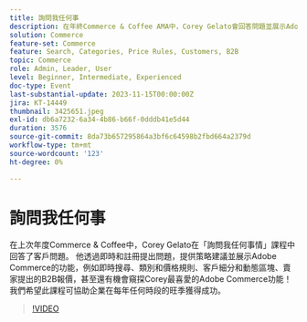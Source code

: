```yaml
---
title: 詢問我任何事
description: 在年終Commerce & Coffee AMA中，Corey Gelato會回答問題並展示Adobe Commerce功能，例如即時搜尋、類別規則、客戶細分和B2B報價，以協助企業在旺季時表現出色。
solution: Commerce
feature-set: Commerce
feature: Search, Categories, Price Rules, Customers, B2B
topic: Commerce
role: Admin, Leader, User
level: Beginner, Intermediate, Experienced
doc-type: Event
last-substantial-update: 2023-11-15T00:00:00Z
jira: KT-14449
thumbnail: 3425651.jpeg
exl-id: db6a7232-6a34-4b86-b66f-0dddb41e5d44
duration: 3576
source-git-commit: 8da73b657295864a3bf6c64598b2fbd664a2379d
workflow-type: tm+mt
source-wordcount: '123'
ht-degree: 0%

---
```


# 詢問我任何事

在上次年度Commerce &amp; Coffee中，Corey Gelato在「詢問我任何事情」課程中回答了客戶問題。 他透過即時和註冊提出問題，提供策略建議並展示Adobe Commerce的功能，例如即時搜尋、類別和價格規則、客戶細分和動態區塊、賣家提出的B2B報價，甚至還有機會窺探Corey最喜愛的Adobe Commerce功能！ 我們希望此課程可協助企業在每年任何時段的旺季獲得成功。

>[!VIDEO](https://video.tv.adobe.com/v/3425651/?learn=on)
